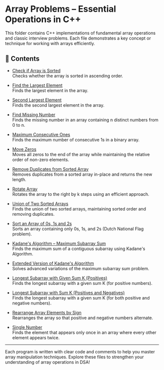 # Array Problems – Essential Operations in C++

This folder contains C++ implementations of fundamental array operations and classic interview problems. Each file demonstrates a key concept or technique for working with arrays efficiently.

## 📂 Contents

- [Check if Array is Sorted](./check%20the%20array%20is%20sorted.cpp)  
  Checks whether the array is sorted in ascending order.

- [Find the Largest Element](./Find_the_largest_element.cpp)  
  Finds the largest element in the array.

- [Second Largest Element](./Second_largest_element.cpp)  
  Finds the second largest element in the array.

- [Find Missing Number](./Find_Missing_number.cpp)  
  Finds the missing number in an array containing n distinct numbers from 0 to n.

- [Maximum Consecutive Ones](./Maximum_Consecutive_Ones.cpp)  
  Finds the maximum number of consecutive 1s in a binary array.

- [Move Zeros](./Move_the_zero.cpp)  
  Moves all zeros to the end of the array while maintaining the relative order of non-zero elements.

- [Remove Duplicates from Sorted Array](./remove_dupliactes_fromSortedArray.cpp)  
  Removes duplicates from a sorted array in-place and returns the new length.

- [Rotate Array](./RotateArray.cpp)  
  Rotates the array to the right by k steps using an efficient approach.

- [Union of Two Sorted Arrays](./Union_two_sorted_array.cpp)  
  Finds the union of two sorted arrays, maintaining sorted order and removing duplicates.

- [Sort an Array of 0s, 1s and 2s](./Sort%20an%20array%20of%200s,%201s%20and%202s.cpp)  
  Sorts an array containing only 0s, 1s, and 2s (Dutch National Flag problem).

- [Kadane's Algorithm – Maximum Subarray Sum](./Kadane's%20Algorithm_Maximum%20Subarray%20Sum%20in%20an%20Array.cpp)  
  Finds the maximum sum of a contiguous subarray using Kadane's Algorithm.

- [Extended Version of Kadane's Algorithm](./Extend_versionOf_kadane's_Algorithm.cpp)  
  Solves advanced variations of the maximum subarray sum problem.

- [Longest Subarray with Given Sum K (Positives)](./Longest%20Subarray%20with%20given%20Sum%20K(Positives).cpp)  
  Finds the longest subarray with a given sum K (for positive numbers).

- [Longest Subarray with Sum K (Positives and Negatives)](./Longest%20Subarray%20with%20sum%20K_Postives%20and%20Negatives.cpp)  
  Finds the longest subarray with a given sum K (for both positive and negative numbers).

- [Rearrange Array Elements by Sign](./Rearrange%20Array%20Elements%20by%20Sign.cpp)  
  Rearranges the array so that positive and negative numbers alternate.

- [Single Number](./Single%20number.cpp)  
  Finds the element that appears only once in an array where every other element appears twice.

---

Each program is written with clear code and comments to help you master array manipulation techniques. Explore these files to strengthen your understanding of array operations in DSA!